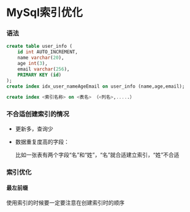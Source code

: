 # MySql索引优化

### 语法

```sql
create table user_info (
	id int AUTO_INCREMENT,
	name varchar(20),
	age int(3),
	email varchar(256),
	PRIMARY KEY (id)
);
create index idx_user_nameAgeEmail on user_info (name,age,email);

create index <索引名称> on <表名> （<列名>,.....）
```



### 不合适创建索引的情况

* 更新多，查询少

* 数据重复度高的字段：

  比如一张表有两个字段“名”和“姓”，“名”就合适建立索引，“姓”不合适

### 索引优化

#### 最左前缀

使用索引的时候要一定要注意在创建索引时的顺序



